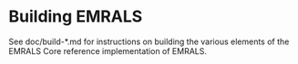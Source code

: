 Building EMRALS
=================

See doc/build-*.md for instructions on building the various
elements of the EMRALS Core reference implementation of EMRALS.
